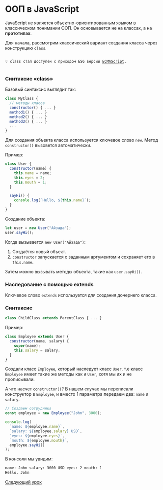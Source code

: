# ООП в JavaScript

JavaScript не является объектно-ориентированным языком в классическом понимании ООП. Он основывается не на классах, а на **прототипах**.

Для начала, рассмотрим классический вариант создания класса через конструкцию `class`.

<pre>
<code>
💡 class стал доступен с приходом ES6 версии <a href="https://developer.mozilla.org/ru/docs/Web/JavaScript/Language_Resources">ECMAScript</a>.
</code>
</pre>

### Синтаксис «class»

Базовый синтаксис выглядит так:

```jsx
class MyClass {
  // методы класса
  constructor() { ... }
  method1() { ... }
  method2() { ... }
  method3() { ... }
  ...
}
```

Для создания объекта класса используется ключевое слово `new`. Метод `constructor()` вызовется автоматически.

Пример:

```jsx
class User {
  constructor(name) {
    this.name = name;
    this.eyes = 2;
    this.mouth = 1;
  }

  sayHi() {
    console.log(`Hello, ${this.name}`);
  }
}
```

Создание объекта:

```jsx
let user = new User("Айзада");
user.sayHi();
```

Когда вызывается `new User("Айзада")`:

1. Создаётся новый объект.
2. `constructor` запускается с заданным аргументом и сохраняет его в `this.name`.

Затем можно вызывать методы объекта, такие как `user.sayHi()`.

### Наследование с помощью extends

Ключевое слово `extends` используется для создания дочернего класса.

### Синтаксис

```jsx
class ChildClass extends ParentClass { ... }
```

Пример:

```jsx
class Employee extends User {
  constructor(name, salary) {
    super(name);
    this.salary = salary;
  }
}
```

Cоздали класс `Employee`, который наследует класс `User`, т.е класс `Employee` имеет такие же методы как и `User`, хотя мы их и не прописывали.

A что насчет `constructor()`? В нашем случае мы переписали конструктор в `Employee`, и вместо 1 параметра передаем два: `name` и `salary`.

```jsx
// Создаем сотрудника
const employee = new Employee("John", 3000);

console.log(
  `name: ${employee.name}`,
  `salary: ${employee.salary} USD`,
  `eyes: ${employee.eyes}`,
  `mouth: ${employee.mouth}`,
  employee.sayHi()
);
```

В консоли мы увидим:

```bash
name: John salary: 3000 USD eyes: 2 mouth: 1
Hello, John
```

[Следующий урок](../proto/)
